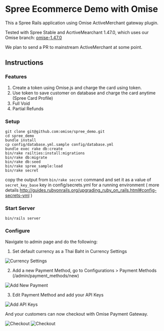 # Spree Ecommerce Demo with Omise

This a Spree Rails application using Omise ActiveMerchant gateway plugin.

Tested with Spree Stable and AcrtiveMearchant 1.47.0, which uses our Omise branch: [omise-1.47.0](https://github.com/omise/active_merchant/tree/omise-1.47.0) 

We plan to send a PR to mainstream ActiveMerchant at some point.

## Instructions

### Features

1. Create a token using Omise.js and charge the card using token.
2. Use token to save customer on database and charge the card anytime (Spree Card Profile)
3. Full Void
4. Partial Refunds

### Setup

```
git clone git@github.com:omise/spree_demo.git
cd spree_demo
bundle install
cp config/database.yml.sample config/database.yml
bundle exec rake db:create
bin/rake railties:install:migrations
bin/rake db:migrate
bin/rake db:seed
bin/rake spree_sample:load
bin/rake secret
```
copy the output from `bin/rake secret` command
and set it as a value of `secret_key_base` key in config/secrets.yml for a running environment
( more details http://guides.rubyonrails.org/upgrading_ruby_on_rails.html#config-secrets-yml )

### Start Server

```
bin/rails server
```

### Configure

Navigate to admin page and do the following:

1. Set default currency as a Thai Baht in Currency Settings

![Currency Settings](https://omise-cdn.s3.amazonaws.com/assets/spree/currency.png)

2. Add a new Payment Method, go to Configurations > Payment Methods (/admin/payment_methods/new)

![Add New Payment](https://omise-cdn.s3.amazonaws.com/assets/spree/add_new_payment.png)

3. Edit Payment Method and add your API Keys

![Add API Keys](https://omise-cdn.s3.amazonaws.com/assets/spree/set_keys.png)


And your customers can now checkout with Omise Payment Gateway.

![Checkout](https://omise-cdn.s3.amazonaws.com/assets/spree/checkout.png)
![Checkout](https://omise-cdn.s3.amazonaws.com/assets/spree/succeed_order.png)
